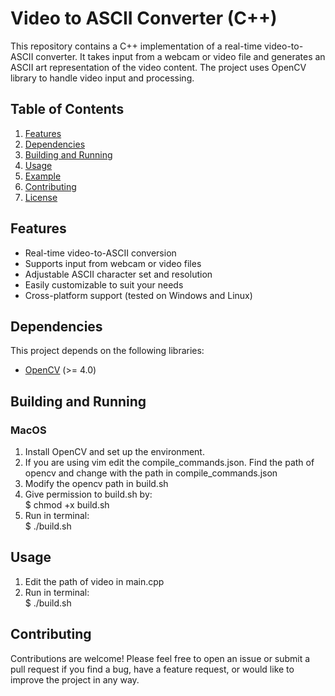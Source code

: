 # Video to ASCII Converter (C++)

This repository contains a C++ implementation of a real-time video-to-ASCII converter. It takes input from a webcam or video file and generates an ASCII art representation of the video content. The project uses OpenCV library to handle video input and processing.

## Table of Contents

1. [Features](#features)
2. [Dependencies](#dependencies)
3. [Building and Running](#building-and-running)
4. [Usage](#usage)
5. [Example](#example)
6. [Contributing](#contributing)
7. [License](#license)

## Features

- Real-time video-to-ASCII conversion
- Supports input from webcam or video files
- Adjustable ASCII character set and resolution
- Easily customizable to suit your needs
- Cross-platform support (tested on Windows and Linux)

## Dependencies

This project depends on the following libraries:

- [OpenCV](https://opencv.org/) (>= 4.0)

## Building and Running

### MacOS

1. Install OpenCV and set up the environment.
2. If you are using vim edit the compile_commands.json. Find the path of opencv and change with the path in compile_commands.json 
3. Modify the opencv path in build.sh
4. Give permission to build.sh by:<br />
      $ chmod +x build.sh
5. Run in terminal:<br />
      $ ./build.sh

## Usage

1. Edit the path of video in main.cpp
2. Run in terminal: <br />
      $ ./build.sh

## Contributing

Contributions are welcome! Please feel free to open an issue or submit a pull request if you find a bug, have a feature request, or would like to improve the project in any way.


